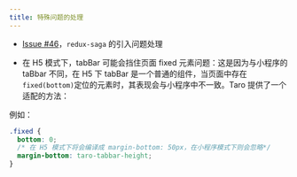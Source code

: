 ```yaml
---
title: 特殊问题的处理
---
```


- [Issue #46](https://github.com/NervJS/taro/issues/46)，`redux-saga` 的引入问题处理

- 在 H5 模式下，tabBar 可能会挡住页面 fixed 元素问题：这是因为与小程序的 taBbar 不同，在 H5 下 tabBar 是一个普通的组件，当页面中存在`fixed(bottom)`定位的元素时，其表现会与小程序中不一致。Taro 提供了一个适配的方法：

例如：

```css
.fixed {
  bottom: 0;
  /* 在 H5 模式下将会编译成 margin-bottom: 50px，在小程序模式下则会忽略*/
  margin-bottom: taro-tabbar-height;
}
```
